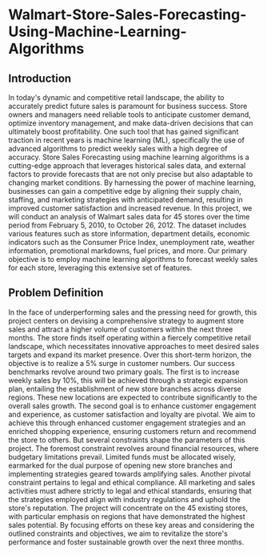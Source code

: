 # Walmart-Store-Sales-Forecasting-Using-Machine-Learning-Algorithms

## Introduction
In today's dynamic and competitive retail landscape, the ability to accurately predict future sales is paramount for business success. Store owners and managers need reliable tools to anticipate customer demand, optimize inventory management, and make data-driven decisions that can ultimately boost profitability. One such tool that has gained significant traction in recent years is machine learning (ML), specifically the use of advanced algorithms to predict weekly sales with a high degree of accuracy.
Store Sales Forecasting using machine learning algorithms is a cutting-edge approach that leverages historical sales data, and external factors to provide forecasts that are not only precise but also adaptable to changing market conditions. By harnessing the power of machine learning, businesses can gain a competitive edge by aligning their supply chain, staffing, and marketing strategies with anticipated demand, resulting in improved customer satisfaction and increased revenue.
In this project, we will conduct an analysis of Walmart sales data for 45 stores over the time period from February 5, 2010, to October 26, 2012. The dataset includes various features such as store information, department details, economic indicators such as the Consumer Price Index, unemployment rate, weather information, promotional markdowns, fuel prices, and more. Our primary objective is to employ machine learning algorithms to forecast weekly sales for each store, leveraging this extensive set of features.

## Problem Definition
In the face of underperforming sales and the pressing need for growth, this project centers on devising a comprehensive strategy to augment store sales and attract a higher volume of customers within the next three months. The store finds itself operating within a fiercely competitive retail landscape, which necessitates innovative approaches to meet desired sales targets and expand its market presence. Over this short-term horizon, the objective is to realize a 5% surge in customer numbers.
Our success benchmarks revolve around two primary goals. The first is to increase weekly sales by 10%, this will be achieved through a strategic expansion plan, entailing the establishment of new store branches across diverse regions. These new locations are expected to contribute significantly to the overall sales growth. The second goal is to enhance customer engagement and experience, as customer satisfaction and loyalty are pivotal. We aim to achieve this through enhanced customer engagement strategies and an enriched shopping experience, ensuring customers return and recommend the store to others.
But several constraints shape the parameters of this project. The foremost constraint revolves around financial resources, where budgetary limitations prevail. Limited funds must be allocated wisely, earmarked for the dual purpose of opening new store branches and implementing strategies geared towards amplifying sales. Another pivotal constraint pertains to legal and ethical compliance. All marketing and sales activities must adhere strictly to legal and ethical standards, ensuring that the strategies employed align with industry regulations and uphold the store's reputation.
The project will concentrate on the 45 existing stores, with particular emphasis on regions that have demonstrated the highest sales potential. By focusing efforts on these key areas and considering the outlined constraints and objectives, we aim to revitalize the store's performance and foster sustainable growth over the next three months.
